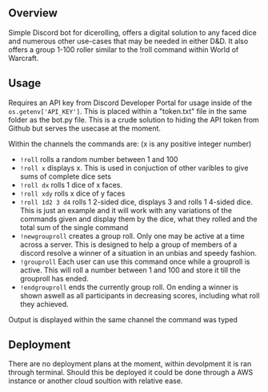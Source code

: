 
## Overview

Simple Discord bot for dicerolling, offers a digital solution to any faced dice and numerous other use-cases that may be needed in either D&D. It also offers a group 1-100 roller similar to the !roll command within World of Warcraft.


## Usage

Requires an API key from Discord Developer Portal for usage inside of the `os.getenv['API_KEY']`. This is placed within a "token.txt" file in the same folder as the bot.py file. This is a crude solution to hiding the API token from Github but serves the usecase at the moment.

Within the channels the commands are:
(x is any positive integer number)

* `!roll` rolls a random number between 1 and 100 
* `!roll x` displays x. This is used in conjuction of other varibles to give sums of complete dice sets
* `!roll dx` rolls 1 dice of x faces.
* `!roll xdy` rolls x dice of y faces
* `!roll 1d2 3 d4` rolls 1 2-sided dice, displays 3 and rolls 1 4-sided dice. This is just an example and it will work with any variations of the commands given and display them by the dice, what they rolled and the total sum of the single command
* `!newgrouproll` creates a group roll. Only one may be active at a time across a server. This is designed to help a group of members of a discord resolve a winner of a situation in an unbias and speedy fashion.
* `!grouproll` Each user can use this command once while a grouproll is active. This will roll a number between 1 and 100 and store it till the grouproll has ended.
* `!endgrouproll` ends the currently group roll. On ending a winner is shown aswell as all participants in decreasing scores, including what roll they achieved.

Output is displayed within the same channel the command was typed
## Deployment

There are no deployment plans at the moment, within devolpment it is ran through terminal. Should this be deployed it could be done through a AWS instance or another cloud soultion with relative ease.